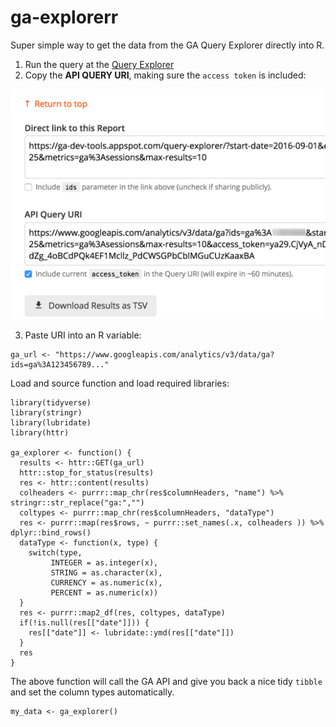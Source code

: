 # ga-explorerr

Super simple way to get the data from the GA Query Explorer directly into R.

1) Run the query at the [Query Explorer](https://ga-dev-tools.appspot.com/query-explorer/)
2) Copy the **API QUERY URI**, making sure the `access token` is included:

![GA Explorer](R/ga_explorer.png)

3) Paste URI into an R variable:

```{r}
ga_url <- "https://www.googleapis.com/analytics/v3/data/ga?ids=ga%3A123456789..."
```

Load and source function and load required libraries:

```{r}
library(tidyverse)
library(stringr)
library(lubridate)
library(httr)

ga_explorer <- function() {
  results <- httr::GET(ga_url)
  httr::stop_for_status(results)
  res <- httr::content(results)
  colheaders <- purrr::map_chr(res$columnHeaders, "name") %>% stringr::str_replace("ga:","")
  coltypes <- purrr::map_chr(res$columnHeaders, "dataType")
  res <- purrr::map(res$rows, ~ purrr::set_names(.x, colheaders )) %>% dplyr::bind_rows()
  dataType <- function(x, type) {
    switch(type,
         INTEGER = as.integer(x),
         STRING = as.character(x),
         CURRENCY = as.numeric(x),
         PERCENT = as.numeric(x))
  }
  res <- purrr::map2_df(res, coltypes, dataType)
  if(!is.null(res[["date"]])) {
    res[["date"]] <- lubridate::ymd(res[["date"]])
  }
  res
}
```

The above function will call the GA API and give you back a nice tidy `tibble` and set the column types automatically.

```{r}
my_data <- ga_explorer()
```